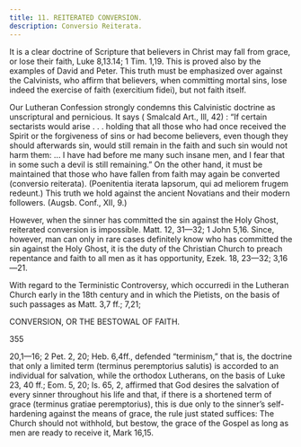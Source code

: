 ```yaml
---
title: 11. REITERATED CONVERSION.
description: Conversio Reiterata.
---
```


It is a clear doctrine of Scripture that believers in Christ may fall from grace, or lose their faith, Luke 8,13.14; 1 Tim. 1,19. This is proved also by the examples of David and Peter. This truth must be emphasized over against the Calvinists, who affirm that believers, when committing mortal sins, lose indeed the exercise of faith (exercitium fidei), but not faith itself. 

Our Lutheran Confession strongly condemns this Calvinistic doctrine as unscriptural and pernicious. It says ( Smalcald Art., Ill, 42) : “If certain sectarists would arise . . . holding that all those who had once received the Spirit or the forgiveness of sins or had become believers, even though they should afterwards sin, would still remain in the faith and such sin would not harm them: ... I have had before me many such insane men, and I fear that in some such a devil is still remaining.” On the other hand, it must be maintained that those who have fallen from faith may again be converted (conversio reiterata). (Poenitentia iterata lapsorum, qui ad meliorem frugem redeunt.) This truth we hold against the ancient Novatians and their modern followers. (Augsb. Conf., XII, 9.) 

However, when the sinner has committed the sin against the Holy Ghost, reiterated conversion is impossible. Matt. 12, 31—32; 1 John 5,16. Since, however, man can only in rare cases definitely know who has committed the sin against the Holy Ghost, it is the duty of the Christian Church to preach repentance and faith to all men as it has opportunity, Ezek. 18, 23—32; 3,16—21. 

With regard to the Terministic Controversy, which occurredi in the Lutheran Church early in the 18th century and in which the Pietists, on the basis of such passages as Matt. 3,7 ff.; 7,21; 



CONVERSION, OR THE BESTOWAL OF FAITH. 


355 


20,1—16; 2 Pet. 2, 20; Heb. 6,4ff., defended “terminism,” that is, the doctrine that only a limited term (terminus peremptorius salutis) is accorded to an individual for salvation, while the orthodox Lutherans, on the basis of Luke 23, 40 ff.; Eom. 5, 20; Is. 65, 2, affirmed that God desires the salvation of every sinner throughout his life and that, if there is a shortened term of grace (terminus gratiae peremptorius), this is due only to the sinner’s self-hardening against the means of grace, the rule just stated suffices: The Church should not withhold, but bestow, the grace of the Gospel as long as men are ready to receive it, Mark 16,15. 

